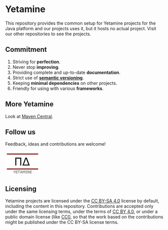 # Yetamine #

This repository provides the common setup for Yetamine projects for the Java platform and our projects uses it, but it hosts no actual project. Visit our other repositories to see the projects.


## Commitment ##

1. Striving for **perfection**.
2. Never stop **improving**.
3. Providing complete and up-to-date **documentation**.
4. Strict use of [**semantic versioning**][versioning].
5. Keeping **minimal dependencies** on other projects.
6. Friendly for using with various **frameworks**.

[versioning]: https://www.osgi.org/wp-content/uploads/SemanticVersioning.pdf


## More Yetamine ##

Look at [Maven Central](http://search.maven.org/#search|ga|1|net.yetamine).


## Follow us ##

Feedback, ideas and contributions are welcome!

[![Yetamine logo](about/Yetamine_small.png "Our logo")](about/Yetamine_large.png)


## Licensing ##

Yetamine projects are licensed under the [CC BY-SA 4.0][CC-BY-SA] license by default, including the content in this repository. Contributions are accepted only under the same licensing terms, under the terms of [CC BY 4.0][CC-BY], or under a public domain license (like [CC0][CC0], so that the work based on the contributions might be published under the CC BY-SA license terms.

[CC-BY-SA]:  http://creativecommons.org/licenses/by-sa/4.0/
[CC-BY]:     http://creativecommons.org/licenses/by/4.0/
[CC0]:       http://creativecommons.org/choose/zero/
